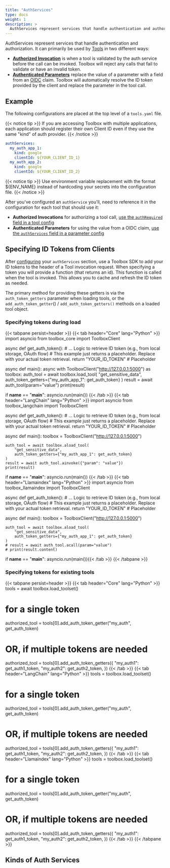 ```yaml
---
title: "AuthServices"
type: docs
weight: 1
description: >
  AuthServices represent services that handle authentication and authorization.
---
```


AuthServices represent services that handle authentication and authorization. It
can primarily be used by [Tools](../tools/_index.md) in two different ways:

- [**Authorized Invocation**][auth-invoke] is when a tool
  is validated by the auth service before the call can be invoked. Toolbox
  will reject any calls that fail to validate or have an invalid token.
- [**Authenticated Parameters**][auth-params] replace the value of a parameter
  with a field from an [OIDC][openid-claims] claim. Toolbox will automatically
  resolve the ID token provided by the client and replace the parameter in the
  tool call.

[openid-claims]: https://openid.net/specs/openid-connect-core-1_0.html#StandardClaims
[auth-invoke]: ../tools/_index.md#authorized-invocations
[auth-params]: ../tools/_index.md#authenticated-parameters

## Example

The following configurations are placed at the top level of a `tools.yaml` file.

{{< notice tip >}}
If you are accessing Toolbox with multiple applications, each
 application should register their own Client ID even if they use the same
 "kind" of auth provider.
{{< /notice >}}

```yaml
authServices:
  my_auth_app_1:
    kind: google
    clientId: ${YOUR_CLIENT_ID_1}
  my_auth_app_2:
    kind: google
    clientId: ${YOUR_CLIENT_ID_2}
```

{{< notice tip >}}
Use environment variable replacement with the format ${ENV_NAME}
instead of hardcoding your secrets into the configuration file.
{{< /notice >}}

After you've configured an `authService` you'll, need to reference it in the
configuration for each tool that should use it:

- **Authorized Invocations** for authorizing a tool call, [use the
  `authRequired` field in a tool config][auth-invoke]
- **Authenticated Parameters** for using the value from a OIDC claim, [use the
  `authServices` field in a parameter config][auth-params]

## Specifying ID Tokens from Clients

After [configuring](#example) your `authServices` section, use a Toolbox SDK to
add your ID tokens to the header of a Tool invocation request. When specifying a
token you will provide a function (that returns an id). This function is called
when the tool is invoked. This allows you to cache and refresh the ID token as
needed.

The primary method for providing these getters is via the `auth_token_getters`
parameter when loading tools, or the `add_auth_token_getter`() /
`add_auth_token_getters()` methods on a loaded tool object.

### Specifying tokens during load

{{< tabpane persist=header >}}
{{< tab header="Core" lang="Python" >}}
import asyncio
from toolbox_core import ToolboxClient

async def get_auth_token():
    # ... Logic to retrieve ID token (e.g., from local storage, OAuth flow)
    # This example just returns a placeholder. Replace with your actual token retrieval.
    return "YOUR_ID_TOKEN" # Placeholder

async def main():
    async with ToolboxClient("<http://127.0.0.1:5000>") as toolbox:
        auth_tool = await toolbox.load_tool(
            "get_sensitive_data",
            auth_token_getters={"my_auth_app_1": get_auth_token}
        )
        result = await auth_tool(param="value")
        print(result)

if **name** == "**main**":
    asyncio.run(main())
{{< /tab >}}
{{< tab header="LangChain" lang="Python" >}}
import asyncio
from toolbox_langchain import ToolboxClient

async def get_auth_token():
    # ... Logic to retrieve ID token (e.g., from local storage, OAuth flow)
    # This example just returns a placeholder. Replace with your actual token retrieval.
    return "YOUR_ID_TOKEN" # Placeholder

async def main():
    toolbox = ToolboxClient("<http://127.0.0.1:5000>")

    auth_tool = await toolbox.aload_tool(
        "get_sensitive_data",
        auth_token_getters={"my_auth_app_1": get_auth_token}
    )
    result = await auth_tool.ainvoke({"param": "value"})
    print(result)

if **name** == "**main**":
    asyncio.run(main())
{{< /tab >}}
{{< tab header="Llamaindex" lang="Python" >}}
import asyncio
from toolbox_llamaindex import ToolboxClient

async def get_auth_token():
    # ... Logic to retrieve ID token (e.g., from local storage, OAuth flow)
    # This example just returns a placeholder. Replace with your actual token retrieval.
    return "YOUR_ID_TOKEN" # Placeholder

async def main():
    toolbox = ToolboxClient("<http://127.0.0.1:5000>")

    auth_tool = await toolbox.aload_tool(
        "get_sensitive_data",
        auth_token_getters={"my_auth_app_1": get_auth_token}
    )
    # result = await auth_tool.acall(param="value")
    # print(result.content)

if **name** == "**main**":
    asyncio.run(main()){{< /tab >}}
{{< /tabpane >}}

### Specifying tokens for existing tools

{{< tabpane persist=header >}}
{{< tab header="Core" lang="Python" >}}
tools = await toolbox.load_toolset()

# for a single token

authorized_tool = tools[0].add_auth_token_getter("my_auth", get_auth_token)

# OR, if multiple tokens are needed

authorized_tool = tools[0].add_auth_token_getters({
  "my_auth1": get_auth1_token,
  "my_auth2": get_auth2_token,
})
{{< /tab >}}
{{< tab header="LangChain" lang="Python" >}}
tools = toolbox.load_toolset()

# for a single token

authorized_tool = tools[0].add_auth_token_getter("my_auth", get_auth_token)

# OR, if multiple tokens are needed

authorized_tool = tools[0].add_auth_token_getters({
  "my_auth1": get_auth1_token,
  "my_auth2": get_auth2_token,
})
{{< /tab >}}
{{< tab header="Llamaindex" lang="Python" >}}
tools = toolbox.load_toolset()

# for a single token

authorized_tool = tools[0].add_auth_token_getter("my_auth", get_auth_token)

# OR, if multiple tokens are needed

authorized_tool = tools[0].add_auth_token_getters({
  "my_auth1": get_auth1_token,
  "my_auth2": get_auth2_token,
})
{{< /tab >}}
{{< /tabpane >}}

## Kinds of Auth Services
